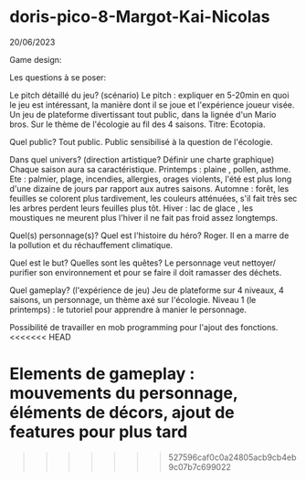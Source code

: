 # doris-pico-8-Margot-Kai-Nicolas

20/06/2023

Game design:

Les questions à se poser:

Le pitch détaillé du jeu? (scénario)
 Le pitch : expliquer en 5-20min en quoi le jeu est intéressant, la manière dont il se joue et l'expérience joueur visée.
 Un jeu de plateforme divertissant tout public, dans la lignée d'un Mario bros. Sur le thème de l'écologie au fil des 4 saisons.
 Titre: Ecotopia.

Quel public?
 Tout public. Public sensibilisé à la question de l'écologie.

Dans quel univers? (direction artistique? Définir une charte graphique)
 Chaque saison aura sa caractéristique.
 Printemps : plaine , pollen, asthme.
 Ete : palmier, plage, incendies, allergies, orages violents, l'été est plus long d'une dizaine de jours par rapport aux autres saisons.
 Automne : forêt, les feuilles se colorent plus tardivement, les couleurs atténuées, s'il fait très sec les arbres perdent leurs feuilles plus tôt.
 Hiver : lac de glace , les moustiques ne meurent plus l'hiver il ne fait pas froid assez longtemps.

Quel(s) personnage(s)? Quel est l'histoire du héro?
 Roger. Il en a marre de la pollution et du réchauffement climatique.

Quel est le but? Quelles sont les quêtes?
 Le personnage veut nettoyer/ purifier son environnement et pour se faire il doit ramasser des déchets.

Quel gameplay? (l'expérience de jeu)
 Jeu de plateforme sur 4 niveaux, 4 saisons, un personnage, un thème axé sur l'écologie.
 Niveau 1 (le printemps) : le tutoriel pour apprendre à manier le personnage.


Possibilité de travailler en mob programming pour l'ajout des fonctions.
<<<<<<< HEAD

Elements de gameplay :
mouvements du personnage, éléments de décors, ajout de features pour plus tard
=======
>>>>>>> 527596caf0c0a24805acb9cb4eb9c07b7c699022
